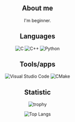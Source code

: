 <h2 align="center">About me</h2>
<div align="center">

I'm beginner.

</div>
<h2 align="center">Languages</h2>
<div align="center">

![C](https://img.shields.io/badge/c-%2300599C.svg?style=for-the-badge&logo=c&logoColor=white)
![C++](https://img.shields.io/badge/c++-%2300599C.svg?style=for-the-badge&logo=c%2B%2B&logoColor=white)
![Python](https://img.shields.io/badge/python-3670A0?style=for-the-badge&logo=python&logoColor=ffdd54)

</div>
<h2 align="center">Tools/apps</h2>
<div align="center">

![Visual Studio Code](https://img.shields.io/badge/VSCode-0078d7.svg?style=for-the-badge&logo=visual-studio-code&logoColor=white)
![CMake](https://img.shields.io/badge/CMake-%23008FBA.svg?style=for-the-badge&logo=cmake&logoColor=white)

</div>
<h2 align="center">Statistic</h2>
<div align="center">

![trophy](https://github-profile-trophy.vercel.app/?username=varvarian1&theme=onedark)

![Top Langs](https://github-readme-stats.vercel.app/api/top-langs/?username=varvarian1&layout=donut-vertical&bg_color=222222&text_color=888888)

</div>
